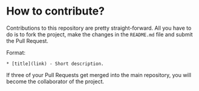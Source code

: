 # How to contribute?

Contributions to this repository are pretty straight-forward. All you have to do is to fork the project, make the changes in the `README.md` file and submit the Pull Request.

Format:

```gfm
* [title](link) - Short description.
```

If three of your Pull Requests get merged into the main repository, you will become the collaborator of the project.
